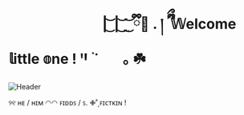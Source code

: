 # 󠀠️ ㅤㅤㅤㅤㅤㅤㅤ| ͜͝ | ͜͝ ̫ ͜͝ ྀི🐛 .  ། ྀིྀ  𝕎elcome  𝕝ittle  𝕠ne    !    ꞌꞋ ࣪   ˙⠀　｡ ☘️
![Header](https://files.catbox.moe/3slp3k.png)

୨୧    ʜᴇ / ʜɪᴍ ◠◠ ꜰɪᴅᴅꜱ / ꜱ. ✙˚̣̣̣  ꜰɪᴄᴛᴋɪɴ !
